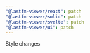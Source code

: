```yaml
---
"@lastfm-viewer/react": patch
"@lastfm-viewer/solid": patch
"@lastfm-viewer/svelte": patch
"@lastfm-viewer/ui": patch
---
```


Style changes
